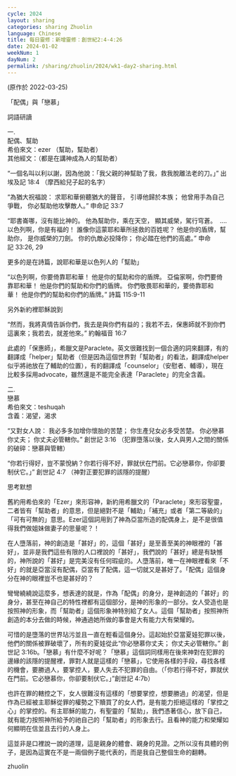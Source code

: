 ```yaml
---
cycle: 2024
layout: sharing
categories: sharing Zhuolin
language: Chinese
title: 每日靈修：新增靈修：創世紀2:4-4:26
date: 2024-01-02
weekNum: 1
dayNum: 2
permalink: /sharing/zhuolin/2024/wk1-day2-sharing.html
---
```

(原作於 2022-03-25)

「配偶」與「戀慕」

詞語研讀

一.  
配偶、幫助  
希伯來文：ezer （幫助，幫助者）  
其他經文：（都是在講神成為人的幫助者）

“一個名叫以利以謝，因為他說：「我父親的神幫助了我，救我脫離法老的刀。」”
‭‭出埃及記‬ ‭18:4‬ ‭（摩西給兒子起的名字）

“為猶大祝福說： 求耶和華俯聽猶大的聲音， 引導他歸於本族； 他曾用手為自己爭戰， 你必幫助他攻擊敵人。”
‭‭申命記‬ ‭33:7‬ ‭

“耶書崙哪，沒有能比神的。 他為幫助你，乘在天空， 顯其威榮，駕行穹蒼。 
….  
以色列啊，你是有福的！ 誰像你這蒙耶和華所拯救的百姓呢？ 他是你的盾牌，幫助你， 是你威榮的刀劍。 你的仇敵必投降你； 你必踏在他們的高處。”
‭‭申命記‬ ‭33:26, 29‬ 

更多的是在詩篇，說耶和華是以色列人的「幫助」

“以色列啊，你要倚靠耶和華！ 他是你的幫助和你的盾牌。 亞倫家啊，你們要倚靠耶和華！ 他是你們的幫助和你們的盾牌。 你們敬畏耶和華的，要倚靠耶和華！ 他是你們的幫助和你們的盾牌。”
‭‭詩篇‬ ‭115:9-11‬

另外新約裡耶穌說到

“然而，我將真情告訴你們，我去是與你們有益的；我若不去，保惠師就不到你們這裏來；我若去，就差他來。”
‭‭約翰福音‬ ‭16:7‬ ‭

此處的「保惠師」，希臘文是Paraclete。英文很難找到一個合適的詞來翻譯，有的翻譯成「helper」幫助者（但是因為這個世界對「幫助者」的看法，翻譯成helper似乎將祂放在了輔助的位置），有的翻譯成「counselor」（安慰者、輔導），現在比較多採用advocate，雖然還是不能完全表達「Paraclete」的完全含義。

二.  
戀慕  
希伯來文：teshuqah  
含義：渴望，渴求

“又對女人說： 我必多多加增你懷胎的苦楚； 你生產兒女必多受苦楚。 你必戀慕你丈夫； 你丈夫必管轄你。”
‭‭創世記‬ ‭3:16‬ ‭（犯罪墮落以後，女人與男人之間的關係的破碎：戀慕與管轄）

“你若行得好，豈不蒙悅納？你若行得不好，罪就伏在門前。它必戀慕你，你卻要制伏它。」”
‭‭創世記‬ ‭4:7‬ ‭（神對正要犯罪的該隱的提醒）

思考默想

舊約用希伯來的「Ezer」來形容神，新約用希臘文的「Paraclete」來形容聖靈，二者皆有「幫助者」的意思，但是絕對不是「輔助」「補充」或者「第二等級的」「可有可無的」意思。Ezer這個詞用到了神為亞當所造的配偶身上，是不是很值得我們做姐妹做妻子的思量呢？！

在人墮落前，神的創造是「甚好」的，這個「甚好」是至善至美的神眼裡的「甚好」，並非是我們這些有限的人口裡說的「甚好」，我們說的「甚好」總是有缺憾的，神所說的「甚好」是完美沒有任何瑕疵的。人墮落前，唯一在神眼裡看來「不好」的就是亞當沒有配偶，亞當有了配偶，這一切就又是甚好了。「配偶」這個身分在神的眼裡豈不也是甚好的？

彎彎繞繞說這麼多，想表達的就是，作為「配偶」的身分，是神創造的「甚好」的身分，甚至在神自己的特性裡都有這個部分，是神的形象的一部分。女人受造也是按照神的形象，而「幫助者」這個形象神特別給了女人。這個「幫助者」按照神所創造的本分去做的時候，神通過她所做的事會是大有能力大有榮耀的。

可惜的是墮落的世界玷污並且一直在輕看這個身分。這起始於亞當夏娃犯罪以後，他們的關係被罪破壞了，所有的夏娃從此“你必戀慕你丈夫； 你丈夫必管轄你。” 創世記‬ ‭3:16‬b。「戀慕」有什麼不好呢？「戀慕」這個詞同樣用在後來神對在犯罪的邊緣的該隱的提醒裡，罪對人就是這樣的「戀慕」，它使用各樣的手段，尋找各樣的機會，要勝過人，要掌控人，要人失去不犯罪的自由。（「你若行得不好，罪就伏在門前。它必戀慕你，你卻要制伏它。」”創世記‬ ‭4:7‬b）

也許在罪的轄控之下，女人很難沒有這樣的「想要掌控，想要勝過」的渴望，但是作為已經被主耶穌從罪的權勢之下贖買了的女人們，是有能力拒絕這樣的「掌控之心」的掌控的。有主耶穌的能力，有聖靈的「幫助」，我們憑著信心，放下自己，就有能力按照神所給予的祂自己的「幫助者」的形象去行。且看神的能力和榮耀如何顯明在信並且去行的人身上。

這並非是口裡說一說的道理，這是親身的體會、親身的見證。之所以沒有具體的例子，是因為這實在不是一兩個例子能代表的，而是我自己整個生命的翻轉。

zhuolin
